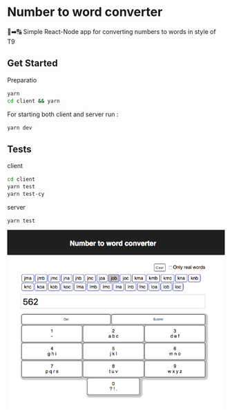 # Number to word converter

💯➡️🔠 Simple React-Node app for converting numbers to words in style of T9

## Get Started

Preparatio

```sh
yarn
cd client && yarn
```

For starting both client and server run :

```sh
yarn dev
```

## Tests

client

```sh
cd client
yarn test
yarn test-cy
```

server

```
yarn test
```

![img](screen.png)
